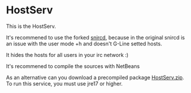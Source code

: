 # HostServ
 This is the HostServ. 
 
 It's recommened to use the forked [snircd](https://github.com/WarPigs1602/snircd), because in the original snircd is an issue with the user mode +h and doesn't G-Line setted hosts.
 
 It hides the hosts for all users in your irc network :)

 It's recommened to compile the sources with NetBeans

 As an alternative can you download a precompiled package [HostServ.zip](https://github.com/user-attachments/files/18314365/HostServ.zip).
 To run this service, you must use jre17 or higher.
